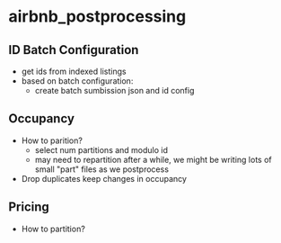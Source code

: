 # airbnb_postprocessing
## ID Batch Configuration
* get ids from indexed listings
* based on batch configuration:
  * create batch sumbission json and id config

## Occupancy
* How to parition?
  * select num partitions and modulo id
  * may need to repartition after a while, we might be writing lots of small 
    "part" files as we postprocess
* Drop duplicates keep changes in occupancy

## Pricing
* How to partition?